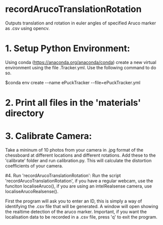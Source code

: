 # recordArucoTranslationRotation
Outputs translation and rotation in euler angles of specified Aruco marker as .csv using opencv.

# 1. Setup Python Environment:
Using conda (https://anaconda.org/anaconda/conda) create a new virtual environment using the file .Tracker.yml. Use the following command to do so.

$conda env create --name ePuckTracker --file=ePuckTracker.yml

# 2. Print all files in the 'materials' directory

# 3. Calibrate Camera:
Take a mininum of 10 photos from your camera in .jpg format of the chessboard at different locations and different rotations.
Add these to the 'calibrate' folder and run calibration.py. This will calculate the distortion coefficients of your camera.

#4. Run 'recordArucoTranslationRotation':
Run the script 'recordArucoTranslationRotation', if you have a regular webcam, use the funciton localiseAruco(), if you are using an intelRealsense camera, use localiseArucoRealsense().

First the program will ask you to enter an ID, this is simply a way of identifying the .csv file that will be generated. 
A window will open showing the realtime detection of the aruco marker.
Important, if you want the localisation data to be recorded in a .csv file, press 'q' to exit the program. 

